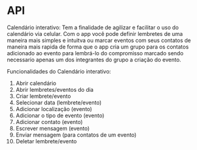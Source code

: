 # API

Calendário interativo: Tem a finalidade de agilizar e facilitar o uso do calendário via celular. Com o app você pode definir lembretes de uma maneira mais simples e intuitva ou marcar eventos com seus contatos de maneira mais rapida  de forma que o app cria um grupo para os contatos adicionado ao evento para lembrá-lo do compromisso marcado sendo necessario apenas um dos integrantes do grupo a criação do evento. 



  
Funcionalidades do Calendário interativo:
1.	Abrir calendário
2.	Abrir lembretes/eventos do dia
3.	Criar lembrete/evento
4.	Selecionar data (lembrete/evento)
5.	Adicionar localização (evento)
6.	Adicionar o tipo de evento (evento)
7.	Adicionar contato (evento)
8.	Escrever mensagem (evento)
9.	Enviar mensagem (para contatos de um evento)
10.	Deletar lembrete/evento
